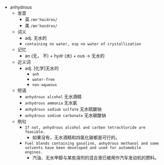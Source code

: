 - anhydrous
  - 发音
    - 英 `/æn'haidrəs/`
    - 美 `/æn'haɪdrəs/`
  - 词义
    - adj. 无水的
    - `containing no water, esp no water of crystallization `
  - 记忆
    - an (无， 不) + hydr (水) + ous → 无水的
  - 近义词
    - adj. [化学]无水的
      - `anh`
      - `water-free`
      - `non-aqueous`
  - 短语
    - `anhydrous alcohol` 无水酒精 
    - `anhydrous ammonia` 无水氨 
    - `anhydrous sodium sulfate` 无水硫酸钠 
    - `anhydrous sodium carbonate` 无水碳酸钠 
  - 例句
    - `If not, anhydrous alcohol and carbon tetrachloride are feasible.`
      - 如果没有，无水酒精和四氯化碳都是可行的。
    - `Fuel blends containing gasoline, anhydrous methanol and some solvents have been developed and used for automobile engines.`
      - 汽油、无水甲醇与某些溶剂的混合液已被用作汽车发动机的燃料。


